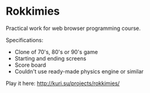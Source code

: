 Rokkimies
=========

Practical work for web browser programming course.

Specifications:
* Clone of 70's, 80's or 90's game
* Starting and ending screens
* Score board
* Couldn't use ready-made physics engine or similar

Play it here: http://kuri.su/projects/rokkimies/
